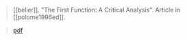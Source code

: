 > [[belier]]. "The First Function: A Critical Analysis". Article in [[polome1996ed]].

> [pdf](a/belier1996.pdf)